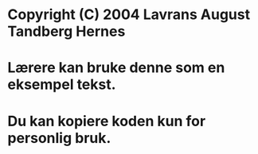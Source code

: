 # Copyright (C) 2004 Lavrans August Tandberg Hernes

# Lærere kan bruke denne som en eksempel tekst. 
# Du kan kopiere koden kun for personlig bruk. 
